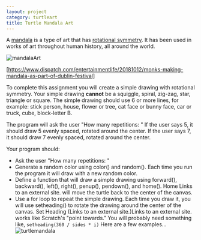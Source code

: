 ```yaml
---
layout: project
category: turtleart
title: Turtle Mandala Art
---
```

A [mandala](https://en.wikipedia.org/wiki/Mandala) is a type of art that has [rotational symmetry](https://en.wikipedia.org/wiki/Rotational_symmetry). It has been used in works of art throughout human history, all around the world.

![mandalaArt](/mandala.PNG)

[https://www.dispatch.com/entertainmentlife/20181012/monks-making-mandala-as-part-of-dublin-festival]

To complete this assignment you will create a simple drawing with rotational symmetry. Your simple drawing **cannot** be a squiggle, spiral, zig-zag, star, triangle or square. The simple drawing should use 6 or more lines, for example: stick person, house, flower or tree, cat face or bunny face, car or truck, cube, block-letter B.

The program will ask the user "How many repetitions: " If the user says 5, it should draw 5 evenly spaced, rotated around the center. If the user says 7, it should draw 7 evenly spaced, rotated around the center.

Your program should:

- Ask the user "How many repetitions: "
- Generate a random color using color() and random(). Each time you run the program it will draw with a new random color.
- Define a function that will draw a simple drawing using forward(), backward(), left(), right(), penup(), pendown(), and home(). Home Links to an external site. will move the turtle back to the center of the canvas.
- Use a for loop to repeat the simple drawing. Each time you draw it, you will use setheading() to rotate the drawing around the center of the canvas. Set Heading (Links to an external site.)Links to an external site. works like Scratch's "point towards." You will probably need something like, ```setheading(360 / sides * i)```
Here are a few examples...
![turtlemandala](/TurtleMandala.PNG)
